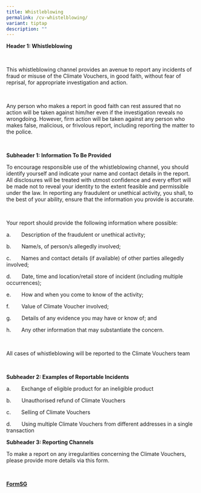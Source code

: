 ```yaml
---
title: Whistleblowing
permalink: /cv-whistelblowing/
variant: tiptap
description: ""
---
```

<p><strong>Header 1: Whistleblowing</strong>
</p>
<p>&nbsp;</p>
<p>This whistleblowing channel provides an avenue to report any incidents
of fraud or misuse of the Climate Vouchers, in good faith, without fear
of reprisal, for appropriate investigation and action.</p>
<p>&nbsp;</p>
<p>Any person who makes a report in good faith can rest assured that no action
will be taken against him/her even if the investigation reveals no wrongdoing.
However, firm action will be taken against any person who makes false,
malicious, or frivolous report, including reporting the matter to the police.&nbsp;</p>
<p>&nbsp;</p>
<p><strong>Subheader 1: Information To Be Provided</strong>
</p>
<p>To encourage responsible use of the whistleblowing channel, you should
identify yourself and indicate your name and contact details in the report.
All disclosures will be treated with utmost confidence and every effort
will be made not to reveal your identity to the extent feasible and permissible
under the law. In reporting any fraudulent or unethical activity, you shall,
to the best of your ability, ensure that the information you provide is
accurate.</p>
<p>&nbsp;</p>
<p>Your report should provide the following information where possible:</p>
<p>a.&nbsp;&nbsp;&nbsp;&nbsp;&nbsp;&nbsp; Description of the fraudulent or
unethical activity;</p>
<p>b.&nbsp;&nbsp;&nbsp;&nbsp;&nbsp;&nbsp; Name/s, of person/s allegedly involved;</p>
<p>c.&nbsp;&nbsp;&nbsp;&nbsp;&nbsp;&nbsp; Names and contact details (if available)
of other parties allegedly involved;</p>
<p>d.&nbsp;&nbsp;&nbsp;&nbsp;&nbsp;&nbsp; Date, time and location/retail
store of incident (including multiple occurrences);</p>
<p>e.&nbsp;&nbsp;&nbsp;&nbsp;&nbsp;&nbsp; How and when you come to know of
the activity;</p>
<p>f.&nbsp;&nbsp;&nbsp;&nbsp;&nbsp;&nbsp;&nbsp; Value of Climate Voucher
involved;&nbsp;</p>
<p>g.&nbsp;&nbsp;&nbsp;&nbsp;&nbsp;&nbsp; Details of any evidence you may
have or know of; and</p>
<p>h.&nbsp;&nbsp;&nbsp;&nbsp;&nbsp;&nbsp; Any other information that may
substantiate the concern.</p>
<p>&nbsp;</p>
<p>All cases of whistleblowing will be reported to the Climate Vouchers team</p>
<p>&nbsp;</p>
<p><strong>Subheader 2: Examples of Reportable Incidents</strong>
</p>
<p>a.&nbsp;&nbsp;&nbsp;&nbsp;&nbsp;&nbsp; Exchange of eligible product for
an ineligible product</p>
<p>b.&nbsp;&nbsp;&nbsp;&nbsp;&nbsp;&nbsp; Unauthorised refund of Climate
Vouchers</p>
<p>c.&nbsp;&nbsp;&nbsp;&nbsp;&nbsp;&nbsp; Selling of Climate Vouchers</p>
<p>d.&nbsp;&nbsp;&nbsp;&nbsp;&nbsp;&nbsp; Using multiple Climate Vouchers
from different addresses in a single transaction</p>
<p><strong>Subheader 3: Reporting Channels</strong>
</p>
<p>To make a report on any irregularities concerning the Climate Vouchers,
please provide more details via this form.</p>
<p>&nbsp;</p>
<p><strong><a href="https://form.gov.sg/admin/form/660552388f2033f0a0252c04/preview" rel="noopener noreferrer nofollow" target="_blank">FormSG</a></strong>
</p>